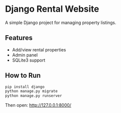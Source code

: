 
# Django Rental Website

A simple Django project for managing property listings.

## Features
- Add/view rental properties
- Admin panel
- SQLite3 support

## How to Run

```bash
pip install django
python manage.py migrate
python manage.py runserver
```

Then open: http://127.0.0.1:8000/
